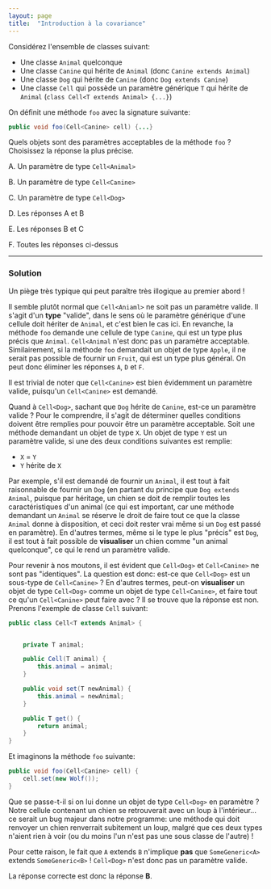 ```yaml
---
layout: page
title:  "Introduction à la covariance"
---
```


Considérez l'ensemble de classes suivant:

- Une classe `Animal` quelconque
- Une classe `Canine` qui hérite de `Animal` (donc `Canine extends Animal`)
- Une classe `Dog` qui hérite de `Canine` (donc `Dog extends Canine`)
- Une classe `Cell` qui possède un paramètre générique `T` qui hérite de `Animal`  (`class Cell<T extends Animal> {...}`)

On définit une méthode `foo` avec la signature suivante:
```java
public void foo(Cell<Canine> cell) {...}
```

Quels objets sont des paramètres acceptables de la méthode `foo` ? Choisissez la réponse la plus précise.

A. Un paramètre de type `Cell<Animal>`

B. Un paramètre de type `Cell<Canine>`

C. Un paramètre de type `Cell<Dog>`

D. Les réponses A et B

E. Les réponses B et C

F. Toutes les réponses ci-dessus

***

### Solution

Un piège très typique qui peut paraître très illogique au premier abord !

Il semble plutôt normal que `Cell<Aniaml>` ne soit pas un paramètre valide. Il s'agit d'un **type** "valide", dans le sens où le paramètre générique d'une cellule doit hériter de `Animal`, et c'est bien le cas ici. En revanche, la méthode `foo` demande une cellule de type `Canine`, qui est un type plus précis que `Animal`. `Cell<Animal` n'est donc pas un paramètre acceptable. Similairement, si la méthode `foo` demandait un objet de type `Apple`, il ne serait pas possible de fournir un `Fruit`, qui est un type plus général. On peut donc éliminer les réponses `A`, `D` et `F`.

Il est trivial de noter que `Cell<Canine>` est bien évidemment un paramètre valide, puisqu'un `Cell<Canine>` est demandé.

Quand à `Cell<Dog>`, sachant que `Dog` hérite de `Canine`, est-ce un paramètre valide ? Pour le comprendre, il s'agit de déterminer quelles conditions doivent être remplies pour pouvoir être un paramètre acceptable. Soit une méthode demandant un objet de type `X`. Un objet de type `Y` est un paramètre valide, si une des deux conditions suivantes est remplie:

- `X` = `Y`
- `Y` hérite de `X`

Par exemple, s'il est demandé de fournir un `Animal`, il est tout à fait raisonnable de fournir un `Dog` (en partant du principe que `Dog extends Animal`, puisque par héritage, un chien se doit de remplir toutes les caractéristiques d'un animal (ce qui est important, car une méthode demandant un `Animal` se réserve le droit de faire tout ce que la classe `Animal` donne à disposition, et ceci doit rester vrai même si un `Dog` est passé en paramètre). En d'autres termes, même si le type le plus "précis" est `Dog`, il est tout à fait possible de **visualiser** un chien comme "un animal quelconque", ce qui le rend un paramètre valide.

Pour revenir à nos moutons, il est évident que `Cell<Dog>` et `Cell<Canine>` ne sont pas "identiques". La question est donc: est-ce que `Cell<Dog>` est un sous-type de `Cell<Canine>` ? En d'autres termes, peut-on **visualiser** un objet de type `Cell<Dog>` comme un objet de type `Cell<Canine>`, et faire tout ce qu'un `Cell<Canine>` peut faire avec ? Il se trouve que la réponse est non. Prenons l'exemple de classe `Cell` suivant:

```java
public class Cell<T extends Animal> {


    private T animal;

    public Cell(T animal) {
        this.animal = animal;
    }

    public void set(T newAnimal) {
        this.animal = newAnimal;
    }

    public T get() {
        return animal;
    }
}
```

Et imaginons la méthode `foo` suivante:

```java
public void foo(Cell<Canine> cell) {
    cell.set(new Wolf());
}
```

Que se passe-t-il si on lui donne un objet de type `Cell<Dog>` en paramètre ? Notre cellule contenant un chien se retrouverait avec un loup à l'intérieur... ce serait un bug majeur dans notre programme: une méthode qui doit renvoyer un chien renverrait subitement un loup, malgré que ces deux types n'aient rien à voir (ou du moins l'un n'est pas une sous classe de l'autre) !

Pour cette raison, le fait que `A` extends `B` n'implique **pas** que `SomeGeneric<A>` extends `SomeGeneric<B>` ! `Cell<Dog>` n'est donc pas un paramètre valide.

La réponse correcte est donc la réponse **B**.
